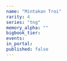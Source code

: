 ```yaml
---
name: "Mintakan Troi"
rarity: 4
series: "tng"
memory_alpha: ""
bigbook_tier:
events:
in_portal:
published: false
---
```

